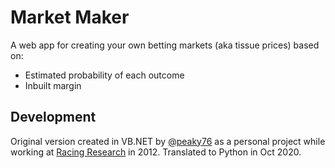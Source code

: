 # Market Maker

A web app for creating your own betting markets (aka tissue prices) based on:

- Estimated probability of each outcome
- Inbuilt margin

## Development

Original version created in VB.NET by [@peaky76](https://github.com/peaky76) as a personal project while working at [Racing Research](www.racingresearch.co.uk) in 2012.
Translated to Python in Oct 2020.
